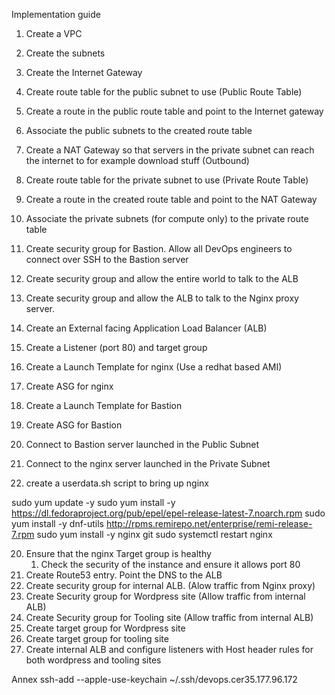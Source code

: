 Implementation guide 


1. Create a VPC
2. Create the subnets 
3. Create the Internet Gateway
4. Create route table for the public subnet to use  (Public Route Table)
5. Create a route in the public route table and point to the Internet gateway
6. Associate the public subnets to the created route table
7. Create a NAT Gateway so that servers in the private subnet can reach the internet to for example download stuff (Outbound)
8. Create route table for the private subnet to use (Private Route Table)
9. Create a route in the created route table and point to the NAT Gateway
10. Associate the private subnets (for compute only) to the private route table
11. Create security group for Bastion. Allow all DevOps engineers to connect over SSH to the Bastion server
12. Create security group and allow the entire world to talk to the ALB
13. Create security group and allow the ALB to talk to the Nginx proxy server.
14. Create an External facing Application Load Balancer (ALB)
15. Create a Listener (port 80) and target group
16. Create a Launch Template for nginx (Use a redhat based AMI)
17. Create ASG for nginx


18. Create a Launch Template for Bastion 
19. Create ASG for Bastion
20. Connect to Bastion server launched in the Public Subnet
21. Connect to the nginx server launched in the Private Subnet
22. create a userdata.sh script to bring up nginx 

sudo yum update -y
sudo yum install -y https://dl.fedoraproject.org/pub/epel/epel-release-latest-7.noarch.rpm
sudo yum install -y dnf-utils http://rpms.remirepo.net/enterprise/remi-release-7.rpm
sudo yum install -y nginx git
sudo systemctl restart nginx

20. Ensure that the nginx Target group is healthy
    1.  Check the security of the instance and ensure it allows port 80
21. Create Route53 entry. Point the DNS to the ALB
22. Create security group for internal ALB. (Alow traffic from Nginx proxy)
23. Create Security group for Wordpress site (Allow traffic from internal ALB)
24. Create Security group for Tooling site (Allow traffic from internal ALB)
25. Create target group for Wordpress site
26. Create target group for tooling site
27. Create internal ALB and configure listeners with Host header rules for both wordpress and tooling sites




Annex
ssh-add --apple-use-keychain ~/.ssh/devops.cer35.177.96.172